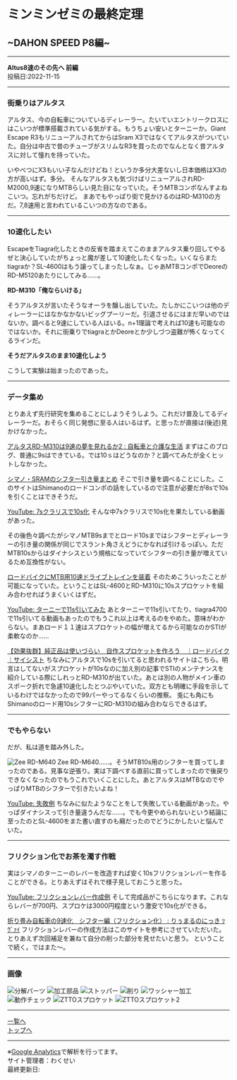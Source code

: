 # ミンミンゼミの最終定理

## ~DAHON SPEED P8編~

---

**Altus8速のその先へ 前編**  
投稿日:2022-11-15

---

### 街乗りはアルタス

アルタス、今の自転車についているディレーラー。たいていエントリークロスにはこいつが標準搭載されている気がする。もうちょい安いとターニーか。Giant Escape R3もリニューアルされてからはSram X3ではなくてアルタスがついていた。自分は中古で昔のチューブがスリムなR3を買ったのでなんとなく昔アルタスに対して憧れを持っていた。

いやべつにX3もいい子なんだけどね！というか多分大差ないし日本価格はX3の方が高いはず。多分。
そんなアルタスも気づけばリニューアルされRD-M2000,9速になりMTBらしい見た目になっていた。そうMTBコンポなんすよねこいつ。忘れがちだけど。
まあでもやっぱり街で見かけるのはRD-M310の方だ。7,8速用と言われているこいつの方なのである。

---

### 10速化したい

EscapeをTiagra化したときの反省を踏まえてこのままアルタス乗り回してやるぜと決心していたがちょっと魔が差して10速化したくなった。いくならまたtiagraか？SL-4600はもう譲ってしまったしなぁ。じゃあMTBコンポでDeoreのRD-M5120あたりにしてみる……。

**RD-M310「俺ならいける」**

そうアルタスが言いたそうなオーラを醸し出していた。たしかにこいつは他のディレーラーにはなかなかないビッグプーリーだ。引退させるにはまだ早いのではないか。調べると9速にしている人はいる。n+1理論で考えれば10速も可能なのではないか。それに街乗りでtiagraとかDeoreとか少しづつ盗難が怖くなってくるラインだ。

**そうだアルタスのまま10速化しよう**

こうして実験は始まったのであった。

---

### データ集め

とりあえず先行研究を集めることにしようそうしよう。これだけ普及してるディレーラーだ。おそらく同じ発想に至る人はいるはず。と思ったが直接は(後述)見かけなかった。

[アルタスRD-M310は9速の夢を見れるか2 : 自転車と介護な生活](http://st162c.blog.jp/archives/2089479.html)
まずはこのブログ、普通に9sはできている。では10ｓはどうなのか？と調べてみたが全くヒットしなかった。

[シマノ・SRAMのシフター引き量まとめ](https://shiromecha.pages.dev/blog/wdh1jeowxf/)
そこで引き量を調べることにした。このサイトはShimanoのロードコンポの話をしているので注意が必要だが8sで10sを引くことはできそうだ。

[YouTube: 7sクラリスで10s化](https://www.youtube.com/watch?v=3DybiGc3DLE)
そんな中7sクラリスで10s化を果たしている動画があった。

その後色々調べたがシマノMTB9sまでとロード10sまではシフターとディレーラーの引き量の関係が同じでスラント角さえどうにかなれば引けるっぽい。ただMTB10sからはダイナシスという規格になっていてシフターの引き量が増えているため互換性がない。

[ロードバイクにMTB用10速ドライブトレインを装着](https://crank.module.jp/2011/09/mtb10.html)
そのためこういったことが可能になっていた。ということはSL-4600とRD-M310に10sスプロケットを組み合わせればうまくいくはずだ。

[YouTube: ターニーで11s引いてみた](https://www.youtube.com/watch?v=t0K1AM5M1pg)
あとターニーで11s引いてたり、tiagra4700で11s引いてる動画もあったのでもうこれ以上は考えるのをやめた。意味がわからない。まあロード１１速はスプロケットの幅が増えてるから可能なのかSTIが柔軟なのか……

[【効果抜群】純正品は使いづらい　自作スプロケットを作ろう　｜ロードバイク｜サイシスト](https://cycist-ceb.com/0038_making-your-own-sprockets/)
ちなみにアルタスで10sを引いてると思われるサイトはこちら。明言はしてないがスプロケットが10sなのに加え別の記事でSTIのメンテナンスを紹介している際にしれっとRD-M310が出ていた。あとは別の人物がメイン車のスポーク折れで急遽10速化したとつぶやいていた。双方とも明確に手段を示しているわけではなかったので99パーやってるなくらいの推察。
兎にも角にもShimanoのロード用10sシフターにRD-M310の組み合わならできるはず。

---

### でもやらない

だが、私は道を踏み外した。

![Zee RD-M640](imagesAltus/Zee_RD-M640.jpg)
Zee RD-M640……。そうMTB10s用のシフターを買ってしまったのである。見事な逆張り。実は下調べする直前に買ってしまったので後戻りできなくなったのでもうこれでいくことにした。あとアルタスはMTBなのでやっぱりMTBのシフターで引きたいよね！

[YouTube: 失敗例](https://www.youtube.com/watch?v=0ttgqfk_LC8)
ちなみに似たようなことをして失敗している動画があった。やっぱダイナシスって引き量違うんだな……。でも今更やめられないという結論に至ったのとSL-4600をまた書い直すのも癪だったのでどうにかしたいと悩んでいた。

---

### フリクション化でお茶を濁す作戦

実はシマノのターニーのレバーを改造すれば安く10sフリクションレバーを作ることができる。とりあえずはそれで様子見しておこうと思った。

[YouTube: フリクションレバー作成例](https://www.youtube.com/watch?v=BsjYr6WNqZU)
そして完成品がこちらになります。これならレバーが700円、スプロケは3000円程度という激安で10s化ができる。

[折り畳み自転車の9速化　シフター編（フリクション化） : りぅまるのにっき ﾂｳﾞｧｲ](http://blog.livedoor.jp/pretty_ryumaru-toy/archives/57664860.html)
フリクションレバーの作成方法はこのサイトを参考にさせていただいた。とりあえず次回補足を兼ねて自分の削った部分を見せたいと思う。
ということで続く。ではまた～。

---

### 画像

![分解パーツ](/bike/md/P8/imagesAltus/20221115_192600.jpg)
![加工部品](/bike/md/P8/imagesAltus/20221115_192825.jpg)
![ストッパー](/bike/md/P8/imagesAltus/20221115_192835.jpg)
![削り](/bike/md/P8/imagesAltus/20221115_192846.jpg)
![ワッシャー加工](/bike/md/P8/imagesAltus/20221115_192857.jpg)
![動作チェック](/bike/md/P8/imagesAltus/20221106_151444.jpg)
![ZTTOスプロケット](/bike/md/P8/imagesAltus/20221108_111423.jpg)
![ZTTOスプロケット2](/bike/md/P8/imagesAltus/20221108_111704.jpg)

---

[一覧へ](./Link.md)  
[トップへ](/)

---

※[Google Analytics](https://wahoij.github.io/GAPolicy.html)で解析を行ってます。  
サイト管理者：わくせい  
最終更新日:<time id="modify"></time>

